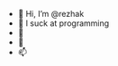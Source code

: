 - 👋 Hi, I’m @rezhak
- 👀 I suck at programming
- 🌱 
- 💞️ 
- 📫 

<!---
rezhak/rezhak is a ✨ special ✨ repository because its `README.md` (this file) appears on your GitHub profile.
You can click the Preview link to take a look at your changes.
--->
